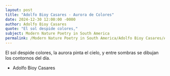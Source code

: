 ```yaml
---
layout: post
title: "Adolfo Bioy Casares - Aurora de Colores"
date: 2024-12-30 12:00:00 -0000
author: Adolfo Bioy Casares
quote: "El sol despide colores,"
subject: Modern Nature Poetry in South America
permalink: /Modern Nature Poetry in South America/Adolfo Bioy Casares/Adolfo Bioy Casares - Aurora de Colores
---
```


El sol despide colores,
la aurora pinta el cielo,
y entre sombras se dibujan
los contornos del día.

- Adolfo Bioy Casares
